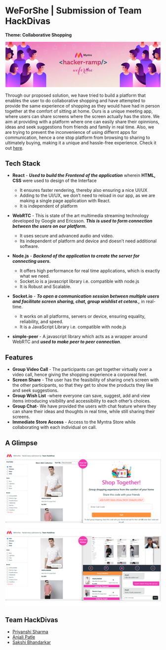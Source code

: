 # WeForShe | Submission of Team HackDivas
<b>Theme:
Collaborative Shopping</b>

<p align="center">
    <img src="hackerramp.PNG" alt="Logo" width="auto">
  </a>
  
Through our proposed solution, we have tried to build a platform that enables the user to do collaborative shopping and have attempted to provide the same experience of shopping as they would have had in person together at the comfort of sitting at home. Ours is a unique meeting app, where users can share screens where the screen actually has the store. We aim at providing with a platform where one can easily share their opinnions, ideas and seek suggestions from friends and family in real time. Also, we are trying to prevent the inconvenience of using differnt apps for communication, hence a one stop platform from browsing to sharing to ultimately buying, making it a unique and hassle-free experience. Check it out [here](https://hackdivas-shopping.herokuapp.com/).


## Tech Stack
* <b>React</b> - ***Used to build the Frontend of the application*** wherein **HTML, CSS** were used to design of the Interface
    * It ensures faster rendering, thereby also ensuring a nice UI/UX
    * Adding to the UI/UX, we don’t need to reload in our app, as we are making a single page application with React.
    * It is independent of platform
*  **WebRTC** - This is state of the art multimedia streaming technology developed by Google and Ericsson. ***This is used to form connection between the users on our platform.***
    * It uses secure and advanced audio and video.
    * Its independent of platform and device and doesn’t need additional software.

* <b>Node.js</b> - ***Backend of the application to create the server for connecting users.***
    * It offers high performance for real time applications, which is exactly what we need.
    * Socket.io is a javascript library i.e. compatible with node.js 
    * It is Robust and Scalable.
 
* <b>Socket.io</b> - ***To open a communication session between multiple users and facilitate screen sharing, chat, group wishlist et cetera.,*** in real-time.
    * It works on all platforms, servers or device, ensuring equality, reliability, and speed.
    * It is a JavaScript Library i.e. compatible with node.js
    
* **simple-peer** - A javascript library which acts as a wrapper around WebRTC and ***used to make peer to peer connection***.


## Features
* <b>Group Video Call</b> - The participants can get together virtually over a video call, hence giving the shopping experience a corporeal feel.   
* <b>Screen Share</b> - The user has the feasibility of sharing one’s screen with the other participants, so that they get to show the products they like and seek suggestions.
* <b>Group Wish List</b> -where everyone can save, suggest, add and view items introducing visibility and accessibility to each other’s choices.
* <b>Group Chat</b>- We have provided the users with chat feature where they can share their ideas and thoughts in real time, while still sharing their screens.
* **Immediate Store Access** - Access to the Myntra Store while collaborating with  each individual on call.

## A Glimpse

<p align="center">
    <img src="ss22.png" alt="ss" width="auto">
    <img src="ss11.png" alt="ss" width="auto">
</p>

## Team HackDivas

* [Priyanshi Sharma](https://github.com/priyanshisharma)
* [Anjali Patle](https://github.com/AnjaliPatle)
* [Sakshi Bhandarkar](https://github.com/sakshi300699)
